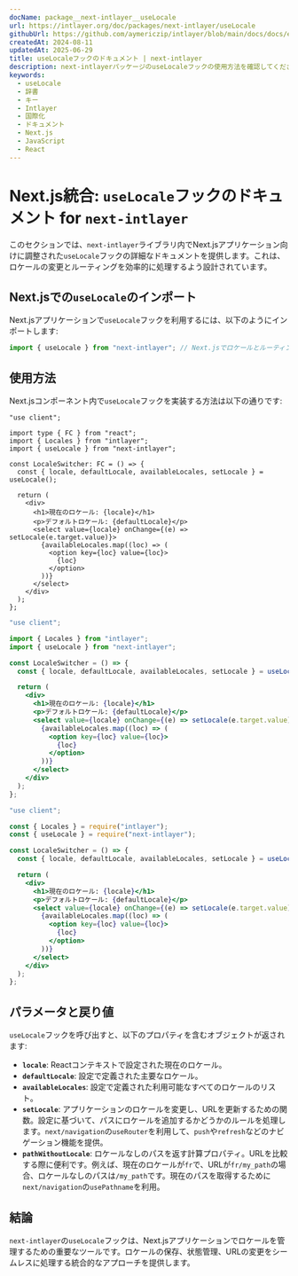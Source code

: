 ```yaml
---
docName: package__next-intlayer__useLocale
url: https://intlayer.org/doc/packages/next-intlayer/useLocale
githubUrl: https://github.com/aymericzip/intlayer/blob/main/docs/docs/en/packages/next-intlayer/useLocale.md
createdAt: 2024-08-11
updatedAt: 2025-06-29
title: useLocaleフックのドキュメント | next-intlayer
description: next-intlayerパッケージのuseLocaleフックの使用方法を確認してください
keywords:
  - useLocale
  - 辞書
  - キー
  - Intlayer
  - 国際化
  - ドキュメント
  - Next.js
  - JavaScript
  - React
---
```


# Next.js統合: `useLocale`フックのドキュメント for `next-intlayer`

このセクションでは、`next-intlayer`ライブラリ内でNext.jsアプリケーション向けに調整された`useLocale`フックの詳細なドキュメントを提供します。これは、ロケールの変更とルーティングを効率的に処理するよう設計されています。

## Next.jsでの`useLocale`のインポート

Next.jsアプリケーションで`useLocale`フックを利用するには、以下のようにインポートします:

```javascript
import { useLocale } from "next-intlayer"; // Next.jsでロケールとルーティングを管理するために使用
```

## 使用方法

Next.jsコンポーネント内で`useLocale`フックを実装する方法は以下の通りです:

```tsx fileName="src/components/LocaleSwitcher.tsx" codeFormat="typescript"
"use client";

import type { FC } from "react";
import { Locales } from "intlayer";
import { useLocale } from "next-intlayer";

const LocaleSwitcher: FC = () => {
  const { locale, defaultLocale, availableLocales, setLocale } = useLocale();

  return (
    <div>
      <h1>現在のロケール: {locale}</h1>
      <p>デフォルトロケール: {defaultLocale}</p>
      <select value={locale} onChange={(e) => setLocale(e.target.value)}>
        {availableLocales.map((loc) => (
          <option key={loc} value={loc}>
            {loc}
          </option>
        ))}
      </select>
    </div>
  );
};
```

```jsx fileName="src/components/LocaleSwitcher.mjx" codeFormat="esm"
"use client";

import { Locales } from "intlayer";
import { useLocale } from "next-intlayer";

const LocaleSwitcher = () => {
  const { locale, defaultLocale, availableLocales, setLocale } = useLocale();

  return (
    <div>
      <h1>現在のロケール: {locale}</h1>
      <p>デフォルトロケール: {defaultLocale}</p>
      <select value={locale} onChange={(e) => setLocale(e.target.value)}>
        {availableLocales.map((loc) => (
          <option key={loc} value={loc}>
            {loc}
          </option>
        ))}
      </select>
    </div>
  );
};
```

```jsx fileName="src/components/LocaleSwitcher.csx" codeFormat="commonjs"
"use client";

const { Locales } = require("intlayer");
const { useLocale } = require("next-intlayer");

const LocaleSwitcher = () => {
  const { locale, defaultLocale, availableLocales, setLocale } = useLocale();

  return (
    <div>
      <h1>現在のロケール: {locale}</h1>
      <p>デフォルトロケール: {defaultLocale}</p>
      <select value={locale} onChange={(e) => setLocale(e.target.value)}>
        {availableLocales.map((loc) => (
          <option key={loc} value={loc}>
            {loc}
          </option>
        ))}
      </select>
    </div>
  );
};
```

## パラメータと戻り値

`useLocale`フックを呼び出すと、以下のプロパティを含むオブジェクトが返されます:

- **`locale`**: Reactコンテキストで設定された現在のロケール。
- **`defaultLocale`**: 設定で定義された主要なロケール。
- **`availableLocales`**: 設定で定義された利用可能なすべてのロケールのリスト。
- **`setLocale`**: アプリケーションのロケールを変更し、URLを更新するための関数。設定に基づいて、パスにロケールを追加するかどうかのルールを処理します。`next/navigation`の`useRouter`を利用して、`push`や`refresh`などのナビゲーション機能を提供。
- **`pathWithoutLocale`**: ロケールなしのパスを返す計算プロパティ。URLを比較する際に便利です。例えば、現在のロケールが`fr`で、URLが`fr/my_path`の場合、ロケールなしのパスは`/my_path`です。現在のパスを取得するために`next/navigation`の`usePathname`を利用。

## 結論

`next-intlayer`の`useLocale`フックは、Next.jsアプリケーションでロケールを管理するための重要なツールです。ロケールの保存、状態管理、URLの変更をシームレスに処理する統合的なアプローチを提供します。
